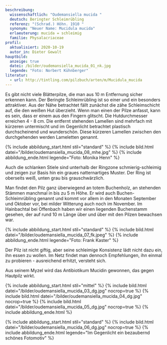 ```yaml
---
beschreibung:
  wissenschaftlich: "Oudemansiella mucida "
  deutsch: Beringter Schleimrübling
  referenz: "(Schrad.) Höhn. 1910 "
  synonym: "Neuer Name: Mucidula mucida"
  erlaeuterung: mucida = schleimig
  familie: Physalacriaceae
profil:
  aktualisiert: 2020-10-19
  autor_in: Dieter Gewalt
hauptbild:
  anzeige: true
  datei: /bilder/oudemansiella_mucida_01_nk.jpg
  legende: "Foto: Norbert Kühnberger"
literatur:
  - url: http://tintling.com/pilzbuch/arten/m/Mucidula_mucida
---
```

Es gibt nicht viele Blätterpilze, die man aus 10 m Entfernung sicher erkennen kann. Der Beringte Schleimrübling ist so einer und ein besonders attraktiver. Aus der Nähe betrachtet fällt zunächst die zähe Schleimschicht auf, die den weißen Hut überzieht. Wenn man einen der Pilze anfasst, kann es sein, dass er einem aus den Fingern glitscht. Die Hutdurchmesser erreichen 4 - 8 cm. Die entfernt stehenden Lamellen sind mehrfach mit kürzeren untermischt und im Gegenlicht betrachtet plastisch durchscheinend und wunderschön. Diese kürzeren Lamellen zwischen den durchgehenden werden Lameletten genannt.

{% include abbildung_start.html stil="standard" %}
{% include bild.html datei="/bilder/oudemansiella_mucida_08_mhe.jpg" %}
{% include abbildung_ende.html legende="Foto: Monika Henn" %}

Auch die schlanken Stiele sind unterhalb der Ringzone schmierig-schleimig und zeigen zur Basis hin ein graues natternartiges Muster. Der Ring ist oberseits weiß, unten grau bis grauschwärzlich.

Man findet den Pilz ganz überwiegend an totem Buchenholz, an stehenden Stämmen manchmal in bis zu 5 m Höhe. Er wird auch Buchen-Schleimrübling genannt und kommt vor allem in den Monaten September und Oktober vor, bei milder Witterung auch noch im November. Im Hainbachtal bei Offenbach haben wir einen liegenden Buchenstamm gesehen, der auf rund 10 m Länge über und über mit den Pilzen bewachsen war.

{% include abbildung_start.html stil="standard" %}
{% include bild.html datei="/bilder/oudemansiella_mucida_07_fk.jpeg" %}
{% include abbildung_ende.html legende="Foto: Frank Kaster" %}

Der Pilz ist nicht giftig, aber seine schleimige Konsistenz lädt nicht dazu ein, ihn essen zu wollen.  Im Netz findet man dennoch Empfehlungen, ihn einmal zu probieren - ausreichend erhitzt, versteht sich.

Aus seinem Myzel wird das Antibiotikum Mucidin gewonnen, das gegen Hautpilz wirkt.

{% include abbildung_start.html stil="mittel" %}
{% include bild.html datei="/bilder/oudemansiella_mucida_03_dg.jpg" nocrop=true %}
{% include bild.html datei="/bilder/oudemansiella_mucida_04_dg.jpg" nocrop=true %}
{% include bild.html datei="/bilder/oudemansiella_mucida_05_dg.jpg" nocrop=true %}
{% include abbildung_ende.html %}

{% include abbildung_start.html stil="standard" %}
{% include bild.html datei="/bilder/oudemansiella_mucida_06_dg.jpg" nocrop=true %}
{% include abbildung_ende.html legende="Im Gegenlicht ein bezaubernd schönes Fotomotiv" %}